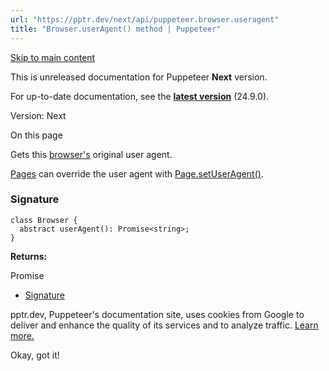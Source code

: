 ```yaml
---
url: "https://pptr.dev/next/api/puppeteer.browser.useragent"
title: "Browser.userAgent() method | Puppeteer"
---
```


[Skip to main content](https://pptr.dev/next/api/puppeteer.browser.useragent#__docusaurus_skipToContent_fallback)

This is unreleased documentation for Puppeteer **Next** version.

For up-to-date documentation, see the **[latest version](https://pptr.dev/api/puppeteer.browser.useragent)** (24.9.0).

Version: Next

On this page

Gets this [browser's](https://pptr.dev/next/api/puppeteer.browser) original user agent.

[Pages](https://pptr.dev/next/api/puppeteer.page) can override the user agent with [Page.setUserAgent()](https://pptr.dev/next/api/puppeteer.page.setuseragent).

### Signature [​](https://pptr.dev/next/api/puppeteer.browser.useragent\#signature "Direct link to Signature")

```codeBlockLines_RjmQ
class Browser {
  abstract userAgent(): Promise<string>;
}

```

**Returns:**

Promise<string>

- [Signature](https://pptr.dev/next/api/puppeteer.browser.useragent#signature)

pptr.dev, Puppeteer's documentation site, uses cookies from Google to deliver and enhance the quality of its services and to analyze traffic. [Learn more.](https://policies.google.com/technologies/cookies)

Okay, got it!